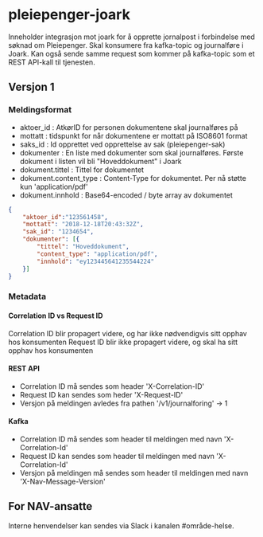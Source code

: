 # pleiepenger-joark

Inneholder integrasjon mot joark for å opprette jornalpost i forbindelse med søknad om Pleiepenger.
Skal konsumere fra kafka-topic og journalføre i Joark.
Kan også sende samme request som kommer på kafka-topic som et REST API-kall til tjenesten.

## Versjon 1
### Meldingsformat
- aktoer_id : AtkørID for personen dokumentene skal journalføres på
- mottatt : tidspunkt for når dokumentene er mottatt på ISO8601 format
- saks_id : Id opprettet ved opprettelse av sak (pleiepenger-sak)
- dokumenter : En liste med dokumenter som skal journalføres. Første dokument i listen vil bli "Hoveddokument" i Joark
- dokument.tittel : Tittel for dokumentet
- dokument.content_type : Content-Type for dokumentet. Per nå støtte kun 'application/pdf'
- dokument.innhold : Base64-encoded / byte array av dokumentet

```json
{
	"aktoer_id":"123561458",
	"mottatt": "2018-12-18T20:43:32Z",
	"sak_id": "1234654",
	"dokumenter": [{
		"tittel": "Hoveddokument",
		"content_type": "application/pdf",
		"innhold": "ey123445641235544224"
	}]
}
```

### Metadata
#### Correlation ID vs Request ID
Correlation ID blir propagert videre, og har ikke nødvendigvis sitt opphav hos konsumenten
Request ID blir ikke propagert videre, og skal ha sitt opphav hos konsumenten

#### REST API
- Correlation ID må sendes som header 'X-Correlation-ID'
- Request ID kan sendes som heder 'X-Request-ID'
- Versjon på meldingen avledes fra pathen '/v1/journalforing' -> 1


#### Kafka
- Correlation ID må sendes som header til meldingen med navn 'X-Correlation-Id'
- Request ID kan sendes som header til meldingen med navn 'X-Correlation-Id'
- Versjon på meldingen må sendes som header til meldingen med navn 'X-Nav-Message-Version'

## For NAV-ansatte

Interne henvendelser kan sendes via Slack i kanalen #område-helse.
